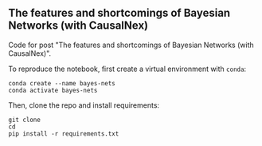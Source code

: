 ## The features and shortcomings of Bayesian Networks (with CausalNex)

Code for post "The features and shortcomings of Bayesian Networks (with CausalNex)".

To reproduce the notebook, first create a virtual environment with `conda`:

```
conda create --name bayes-nets
conda activate bayes-nets
```

Then, clone the repo and install requirements:


```
git clone
cd
pip install -r requirements.txt
```